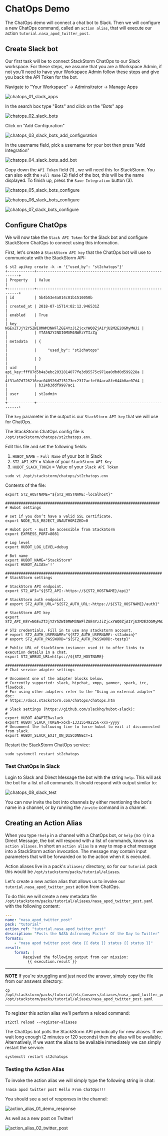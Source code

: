# ChatOps Demo

The ChatOps demo will connect a chat bot to Slack. Then we will configure a
new ChatOps command, called an `action alias`, that will execute our action
`tutorial.nasa_apod_twitter_post`.

## Create Slack bot

Our first task will be to connect StackStorm ChatOps to our Slack workspace.
For these steps, we assume that you are a Workspace Admin, if not you'll need
to have your Workspace Admin follow these steps and give you back the API Token
for the bot.

Navigate to "Your Workspace" -> Adminsitrator -> Manage Apps

![chatops_01_slack_apps](/img/chatops_01_slack_apps.png)

In the search box type "Bots" and click on the "Bots" app

![chatops_02_slack_bots](/img/chatops_02_slack_bots.png)

Click on "Add Configuration"

![chatops_03_slack_bots_add_configuration](/img/chatops_03_slack_bots_add_configuration.png)

In the username field, pick a username for your bot then press "Add Integration"

![chatops_04_slack_bots_add_bot](/img/chatops_04_slack_bots_add_bot.png)

Copy down the `API Token` field (1) , we will need this for StackStorm. You can also 
edit the `Full Name` (2) field of the bot, this will be the name displayed. To finish
up, press the `Save Integration` button (3).

![chatops_05_slack_bots_configure](/img/chatops_05_slack_bots_configure.png)

![chatops_06_slack_bots_configure](/img/chatops_06_slack_bots_configure.png)

![chatops_07_slack_bots_configure](/img/chatops_07_slack_bots_configure.png)


## Configure ChatOps

We will now take the `Slack API Token` for the Slack bot and configure StackStorm
ChatOps to connect using this information.

First, let's create a `StackStorm API key` that the ChatOps bot will use to communicate
with the StackStorm API:

``` shell
$ st2 apikey create -k -m '{"used_by": "st2chatops"}'
+------------+--------------------------------------------------------------+
| Property   | Value                                                        |
+------------+--------------------------------------------------------------+
| id         | 5b4b53e4a814c01b1516050b                                     |
| created_at | 2018-07-15T14:02:12.946531Z                                  |
| enabled    | True                                                         |
| key        | NGExZTJjY2Y5ZWI0MWM3NWFlZGE4YzJiZjcxYWQ0ZjA1YjU2M2E2OGMyMWJi |
|            | YTA5N2Y2NDI0MGM4NWEzYTIzZg                                   |
| metadata   | {                                                            |
|            |     "used_by": "st2chatops"                                  |
|            | }                                                            |
| uid        | api_key:fff87d5b4a3ebc2032814077fe3d95575c971ea0dbd0d599228a |
|            | 4f31a07d726216eac040926d715173ec2317acfef04aca8fe644b0ae07d4 |
|            | b324b3ddf9987ac1                                             |
| user       | st2admin                                                     |
+------------+--------------------------------------------------------------+
```

The `key` parameter in the output is our `StackStorm API key` that we will use 
for ChatOps.

The StackStorm ChatOps config file is `/opt/stackstorm/chatops/st2chatops.env`.

Edit this file and set the following fields:

1. `HUBOT_NAME` = `Full Name` of your bot in Slack
2. `ST2_API_KEY` = Value of your `StackStorm API Key`
3. `HUBOT_SLACK_TOKEN` = Value of your `Slack API Token`


```shell
sudo vi /opt/stackstorm/chatops/st2chatops.env
```

Contents of the file:

``` shell
export ST2_HOSTNAME="${ST2_HOSTNAME:-localhost}"

#####################################################################
# Hubot settings

# set if you don’t have a valid SSL certificate.
export NODE_TLS_REJECT_UNAUTHORIZED=0

# Hubot port - must be accessible from StackStorm
export EXPRESS_PORT=8081

# Log level
export HUBOT_LOG_LEVEL=debug

# Bot name
export HUBOT_NAME="StackStorm"
export HUBOT_ALIAS='!'

######################################################################
# StackStorm settings

# StackStorm API endpoint.
export ST2_API="${ST2_API:-https://${ST2_HOSTNAME}/api}"

# StackStorm auth endpoint.
# export ST2_AUTH_URL="${ST2_AUTH_URL:-https://${ST2_HOSTNAME}/auth}"

# StackStorm API key
export ST2_API_KEY=NGExZTJjY2Y5ZWI0MWM3NWFlZGE4YzJiZjcxYWQ0ZjA1YjU2M2E2OGMyMWJiYTA5N2Y2NDI0MGM4NWEzYTIzZg

# ST2 credentials. Fill in to use any stackstorm account.
# export ST2_AUTH_USERNAME="${ST2_AUTH_USERNAME:-st2admin}"
# export ST2_AUTH_PASSWORD="${ST2_AUTH_PASSWORD:-testp}"

# Public URL of StackStorm instance: used it to offer links to execution details in a chat.
export ST2_WEBUI_URL=https://${ST2_HOSTNAME}

######################################################################
# Chat service adapter settings

# Uncomment one of the adapter blocks below.
# Currently supported: slack, hipchat, xmpp, yammer, spark, irc, flowdock.
# For using other adapters refer to the "Using an external adapter" doc:
# https://docs.stackstorm.com/chatops/chatops.htm

# Slack settings (https://github.com/slackhq/hubot-slack):
#
export HUBOT_ADAPTER=slack
export HUBOT_SLACK_TOKEN=xoxb-133155492256-xxx-yyyy
# Uncomment the following line to force hubot to exit if disconnected from slack.
export HUBOT_SLACK_EXIT_ON_DISCONNECT=1
```

Restart the StackStorm ChatOps service:

``` shell
sudo systemctl restart st2chatops
```

### Test ChatOps in Slack

Login to Slack and Direct Message the bot with the string `help`. This will
ask the bot for a list of all commands. It should respond with output similar to:

![chatops_08_slack_test](/img/chatops_08_slack_test.png)

You can now invite the bot into channels by either mentioning the bot's name
in a channel, or by running the `/invite` command in a channel.


## Creating an Action Alias

When you type `!help` in a channel with a ChatOps bot, or `help` (no `!`) in a
Direct Message, the bot will respond with a list of commands, known as 
`action aliases`. In short an `action alias` is a way to map a chat message into
a StackStorm action invocation. The message may contain input parameters
that will be forwarded on to the action when it is executed.

Action aliases live in a pack's `aliases/` directory, so for our `tutorial`
pack this would be `/opt/stackstorm/packs/tutorial/aliases`. 

Let's create a new action alias that allows us to invoke our `tutorial.nasa_apod_twitter_post`
action from ChatOps. 

To do this we will create a new metadata file 
`/opt/stackstorm/packs/tutorial/aliases/nasa_apod_twitter_post.yaml` with the
following content:

``` yaml
---
name: "nasa_apod_twitter_post"
pack: "tutorial"
action_ref: "tutorial.nasa_apod_twitter_post"
description: "Posts the NASA Astronomy Picture Of the Day to Twitter"
formats:
    - "nasa apod twitter post date {{ date }} status {{ status }}"
result:
    format: |
        Received the following output from our mission:
          {{ execution.result }}
```

-----------
**NOTE** 
If you're struggling and just need the answer, simply copy the file from our
answers directory:
```shell
cp /opt/stackstorm/packs/tutorial/etc/answers/aliases/nasa_apod_twitter_post.yaml /opt/stackstorm/packs/tutorial/aliases/nasa_apod_twitter_post.yaml
```
-----------

To register this action alias we'll perform a reload command:

``` shell
st2ctl reload --register-aliases
```

The ChatOps bot polls the StackStorm API periodically for new aliases. If we wait
long enough (2 minutes or 120 seconds) then the alias will be available. Alternatively,
if we want the alias to be available immediately we can simply restart the service:

``` shell
systemctl restart st2chatops
```

### Testing the Action Alias

To invoke the action alias we will simply type the following string in chat:

``` shell
!nasa apod twitter post Hello From ChatOps!!!
```

You should see a set of responses in the channel:

![action_alias_01_demo_response](img/action_alias_01_demo_response.png)

As well as a new post on Twitter!

![action_alias_02_twitter_post](img/action_alias_02_twitter_post.png)

